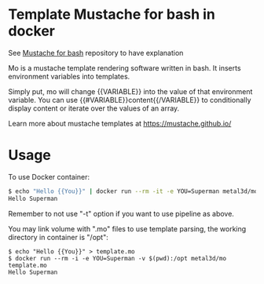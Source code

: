 # Template Mustache for bash in docker

See [Mustache for bash](https://github.com/tests-always-included/mo) repository to have explanation

Mo is a mustache template rendering software written in bash.  It inserts
environment variables into templates.

Simply put, mo will change {{VARIABLE}} into the value of that
environment variable.  You can use {{#VARIABLE}}content{{/VARIABLE}} to
conditionally display content or iterate over the values of an array.

Learn more about mustache templates at https://mustache.github.io/


# Usage

To use Docker container:

```bash
$ echo "Hello {{You}}" | docker run --rm -it -e YOU=Superman metal3d/mo
Hello Superman
```

Remember to not use "-t" option if you want to use pipeline as above.


You may link volume with ".mo" files to use template parsing, the working directory in container is "/opt":

```
$ echo "Hello {{You}}" > template.mo
$ docker run --rm -i -e YOU=Superman -v $(pwd):/opt metal3d/mo template.mo
Hello Superman
```

